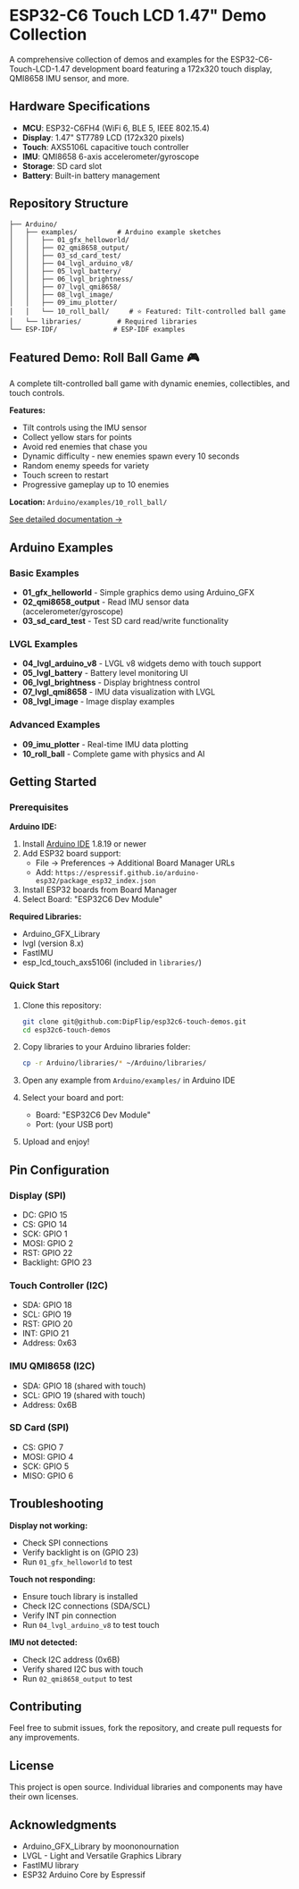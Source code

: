 # ESP32-C6 Touch LCD 1.47" Demo Collection

A comprehensive collection of demos and examples for the ESP32-C6-Touch-LCD-1.47 development board featuring a 172x320 touch display, QMI8658 IMU sensor, and more.

## Hardware Specifications

- **MCU**: ESP32-C6FH4 (WiFi 6, BLE 5, IEEE 802.15.4)
- **Display**: 1.47" ST7789 LCD (172x320 pixels)
- **Touch**: AXS5106L capacitive touch controller
- **IMU**: QMI8658 6-axis accelerometer/gyroscope
- **Storage**: SD card slot
- **Battery**: Built-in battery management

## Repository Structure

```
├── Arduino/
│   ├── examples/          # Arduino example sketches
│   │   ├── 01_gfx_helloworld/
│   │   ├── 02_qmi8658_output/
│   │   ├── 03_sd_card_test/
│   │   ├── 04_lvgl_arduino_v8/
│   │   ├── 05_lvgl_battery/
│   │   ├── 06_lvgl_brightness/
│   │   ├── 07_lvgl_qmi8658/
│   │   ├── 08_lvgl_image/
│   │   ├── 09_imu_plotter/
│   │   └── 10_roll_ball/     # ⭐ Featured: Tilt-controlled ball game
│   └── libraries/         # Required libraries
└── ESP-IDF/              # ESP-IDF examples
```

## Featured Demo: Roll Ball Game 🎮

A complete tilt-controlled ball game with dynamic enemies, collectibles, and touch controls.

**Features:**
- Tilt controls using the IMU sensor
- Collect yellow stars for points
- Avoid red enemies that chase you
- Dynamic difficulty - new enemies spawn every 10 seconds
- Random enemy speeds for variety
- Touch screen to restart
- Progressive gameplay up to 10 enemies

**Location:** `Arduino/examples/10_roll_ball/`

[See detailed documentation →](Arduino/examples/10_roll_ball/README.md)

## Arduino Examples

### Basic Examples
- **01_gfx_helloworld** - Simple graphics demo using Arduino_GFX
- **02_qmi8658_output** - Read IMU sensor data (accelerometer/gyroscope)
- **03_sd_card_test** - Test SD card read/write functionality

### LVGL Examples
- **04_lvgl_arduino_v8** - LVGL v8 widgets demo with touch support
- **05_lvgl_battery** - Battery level monitoring UI
- **06_lvgl_brightness** - Display brightness control
- **07_lvgl_qmi8658** - IMU data visualization with LVGL
- **08_lvgl_image** - Image display examples

### Advanced Examples
- **09_imu_plotter** - Real-time IMU data plotting
- **10_roll_ball** - Complete game with physics and AI

## Getting Started

### Prerequisites

**Arduino IDE:**
1. Install [Arduino IDE](https://www.arduino.cc/en/software) 1.8.19 or newer
2. Add ESP32 board support:
   - File → Preferences → Additional Board Manager URLs
   - Add: `https://espressif.github.io/arduino-esp32/package_esp32_index.json`
3. Install ESP32 boards from Board Manager
4. Select Board: "ESP32C6 Dev Module"

**Required Libraries:**
- Arduino_GFX_Library
- lvgl (version 8.x)
- FastIMU
- esp_lcd_touch_axs5106l (included in `libraries/`)

### Quick Start

1. Clone this repository:
   ```bash
   git clone git@github.com:DipFlip/esp32c6-touch-demos.git
   cd esp32c6-touch-demos
   ```

2. Copy libraries to your Arduino libraries folder:
   ```bash
   cp -r Arduino/libraries/* ~/Arduino/libraries/
   ```

3. Open any example from `Arduino/examples/` in Arduino IDE

4. Select your board and port:
   - Board: "ESP32C6 Dev Module"
   - Port: (your USB port)

5. Upload and enjoy!

## Pin Configuration

### Display (SPI)
- DC: GPIO 15
- CS: GPIO 14
- SCK: GPIO 1
- MOSI: GPIO 2
- RST: GPIO 22
- Backlight: GPIO 23

### Touch Controller (I2C)
- SDA: GPIO 18
- SCL: GPIO 19
- RST: GPIO 20
- INT: GPIO 21
- Address: 0x63

### IMU QMI8658 (I2C)
- SDA: GPIO 18 (shared with touch)
- SCL: GPIO 19 (shared with touch)
- Address: 0x6B

### SD Card (SPI)
- CS: GPIO 7
- MOSI: GPIO 4
- SCK: GPIO 5
- MISO: GPIO 6

## Troubleshooting

**Display not working:**
- Check SPI connections
- Verify backlight is on (GPIO 23)
- Run `01_gfx_helloworld` to test

**Touch not responding:**
- Ensure touch library is installed
- Check I2C connections (SDA/SCL)
- Verify INT pin connection
- Run `04_lvgl_arduino_v8` to test touch

**IMU not detected:**
- Check I2C address (0x6B)
- Verify shared I2C bus with touch
- Run `02_qmi8658_output` to test

## Contributing

Feel free to submit issues, fork the repository, and create pull requests for any improvements.

## License

This project is open source. Individual libraries and components may have their own licenses.

## Acknowledgments

- Arduino_GFX_Library by moononournation
- LVGL - Light and Versatile Graphics Library
- FastIMU library
- ESP32 Arduino Core by Espressif
